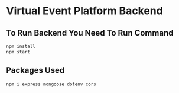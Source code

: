 # Virtual Event Platform Backend

## To Run Backend You Need To Run Command

```js
npm install
npm start
```

## Packages Used

```js
npm i express mongoose dotenv cors
```
